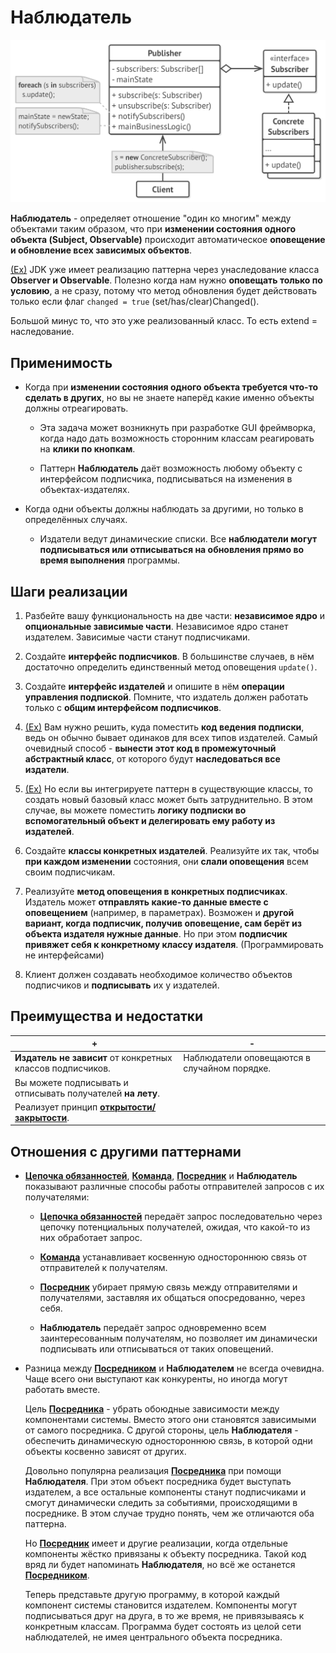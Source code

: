 # Наблюдатель

![UML](/src/AdditionalDocs/uml/Observer.png)

**Наблюдатель** - определяет отношение "один ко многим" между объектами таким образом,
что при **изменении состояния одного объекта (Subject, Observable)** происходит автоматическое **оповещение и обновление 
всех зависимых объектов**.

[(Ex)][Ex3] JDK уже имеет реализацию паттерна через унаследование класса **Observer и Observable**.
Полезно когда нам нужно **оповещать только по условию**, а не сразу, потому что метод обновления будет действовать
только если флаг `changed = true` (set/has/clear)Changed().

Большой минус то, что это уже реализованный класс. То есть extend = наследование.


## Применимость

 - Когда при **изменении состояния одного объекта требуется что-то сделать в других**, но вы не знаете наперёд какие именно объекты должны отреагировать.

   - Эта задача может возникнуть при разработке GUI фреймворка, когда надо дать возможность сторонним классам реагировать на **клики по кнопкам**.

   - Паттерн **Наблюдатель** даёт возможность любому объекту с интерфейсом подписчика, подписываться на изменения в объектах-издателях.

 - Когда одни объекты должны наблюдать за другими, но только в определённых случаях.

   - Издатели ведут динамические списки. Все **наблюдатели могут подписываться или отписываться на обновления прямо во время выполнения** программы.

## Шаги реализации

1. Разбейте вашу функциональность на две части: **независимое ядро** и **опциональные зависимые части**. Независимое ядро станет издателем. Зависимые части станут подписчиками.

2. Создайте **интерфейс подписчиков**. В большинстве случаев, в нём достаточно определить единственный метод оповещения `update()`.

3. Создайте **интерфейс издателей** и опишите в нём **операции управления подпиской**. Помните, что издатель должен работать только с **общим интерфейсом подписчиков**.

4. [(Ex)][Ex1] Вам нужно решить, куда поместить **код ведения подписки**, ведь он обычно бывает одинаков для всех типов издателей. Самый очевидный способ - **вынести этот код в промежуточный абстрактный класс**, от которого будут **наследоваться все издатели**.

5. [(Ex)][Ex2] Но если вы интегрируете паттерн в существующие классы, то создать новый базовый класс может быть затруднительно. В этом случае, вы можете поместить **логику подписки во вспомогательный объект и делегировать ему работу из издателей**.

6. Создайте **классы конкретных издателей**. Реализуйте их так, чтобы **при каждом изменении** состояния, они **слали оповещения** всем своим подписчикам.

7. Реализуйте **метод оповещения в конкретных подписчиках**. Издатель может **отправлять какие-то данные вместе с оповещением** (например, в параметрах). Возможен и **другой вариант, когда подписчик, получив оповещение, сам берёт из объекта издателя нужные данные**. Но при этом **подписчик привяжет себя к конкретному классу издателя**. (Программировать не интерфейсами)

8. Клиент должен создавать необходимое количество объектов подписчиков и **подписывать** их у издателей.

## Преимущества и недостатки

| + | - |
| ------ | ------ |
|**Издатель не зависит** от конкретных классов подписчиков.| Наблюдатели оповещаются в случайном порядке.
|Вы можете подписывать и отписывать получателей **на лету**.|
|Реализует принцип [**открытости/закрытости**][OCP].

## Отношения с другими паттернами

 - [**Цепочка обязанностей**][Chain_of_Responsibility], [**Команда**][Command], [**Посредник**][Mediator] и **Наблюдатель** показывают различные способы работы отправителей запросов с их получателями:

   - [**Цепочка обязанностей**][Chain_of_Responsibility] передаёт запрос последовательно через цепочку потенциальных получателей,
    ожидая, что какой-то из них обработает запрос.
   
   - [**Команда**][Command] устанавливает косвенную одностороннюю связь от отправителей к получателям.
   
   - [**Посредник**][Mediator] убирает прямую связь между отправителями и получателями, заставляя их общаться опосредованно,
    через себя.
   
   - **Наблюдатель** передаёт запрос одновременно всем заинтересованным получателям, но позволяет им динамически подписывать
    или отписываться от таких оповещений.
   
 - Разница между [**Посредником**][Mediator] и **Наблюдателем** не всегда очевидна. Чаще всего они выступают как конкуренты,
    но иногда могут работать вместе.

    Цель [**Посредника**][Mediator] - убрать обоюдные зависимости между компонентами системы. 
    Вместо этого они становятся зависимыми от самого посредника. С другой стороны, 
    цель **Наблюдателя** - обеспечить динамическую одностороннюю связь, в которой одни объекты косвенно зависят от других.

    Довольно популярна реализация [**Посредника**][Mediator] при помощи **Наблюдателя**. 
    При этом объект посредника будет выступать издателем, а все остальные компоненты станут подписчиками и смогут динамически следить за событиями,
    происходящими в посреднике. В этом случае трудно понять, чем же отличаются оба паттерна.

    Но [**Посредник**][Mediator] имеет и другие реализации, когда отдельные компоненты жёстко привязаны к объекту посредника. Такой код вряд ли будет напоминать **Наблюдателя**,
    но всё же останется [**Посредником**][Mediator].

    Теперь представьте другую программу, в которой каждый компонент системы становится издателем. Компоненты могут подписываться друг на друга,
    в то же время, не привязываясь к конкретным классам. Программа будет состоять из целой сети наблюдателей, не имея центрального объекта посредника.

[OCP]: </src/AdditionalDocs/SOLID/Open-Closed_principle.md>

[Chain_of_Responsibility]: </src/Behavioral/Chain_of_Responsibility/Chain_of_Responsibility.md>
[Command]: </src/Behavioral/Command/Command.md>
[Mediator]: </src/Behavioral/Mediator/Mediator.md>
[Ex1]: </src/Behavioral/Observer/ManytoMany>
[Ex2]: </src/Behavioral/Observer/Delegation>
[Ex3]: </src/Behavioral/Observer/withJDK>